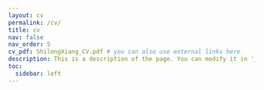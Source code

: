 ```yaml
---
layout: cv
permalink: /cv/
title: cv
nav: false
nav_order: 5
cv_pdf: ShilongXiang_CV.pdf # you can also use external links here
description: This is a description of the page. You can modify it in '_pages/cv.md'. You can also change or remove the top pdf download button.
toc:
  sidebar: left
---
```

